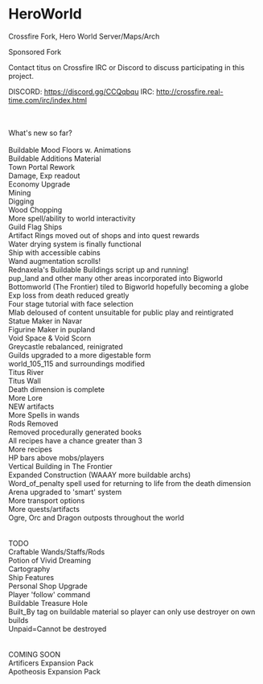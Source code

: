 # HeroWorld
Crossfire Fork, Hero World Server/Maps/Arch

Sponsored Fork </br>

Contact titus on Crossfire IRC or Discord to discuss participating in this project.

DISCORD: https://discord.gg/CCQqbqu
IRC: http://crossfire.real-time.com/irc/index.html

</BR>
</br>
What's new so far? </br>
</br>
Buildable Mood Floors w. Animations </br>
Buildable Additions Material </br>
Town Portal Rework </br>
Damage, Exp readout </br>
Economy Upgrade </br>
Mining </br>
Digging </br>
Wood Chopping </br>
More spell/ability to world interactivity </br>
Guild Flag Ships </br>
Artifact Rings moved out of shops and into quest rewards </br>
Water drying system is finally functional </br>
Ship with accessible cabins </br>
Wand augmentation scrolls! </br>
Rednaxela's Buildable Buildings script up and running! <br>
pup_land and other many other areas incorporated into Bigworld </br>
Bottomworld (The Frontier) tiled to Bigworld hopefully becoming a globe </br>
Exp loss from death reduced greatly </br>
Four stage tutorial with face selection </br>
Mlab deloused of content unsuitable for public play and reintigrated </br>
Statue Maker in Navar </br>
Figurine Maker in pupland </br>
Void Space & Void Scorn </br>
Greycastle rebalanced, reinigrated </br>
Guilds upgraded to a more digestable form </br>
world_105_115 and surroundings modified </br>
Titus River </br>
Titus Wall </br>
Death dimension is complete </br>
More Lore </br>
NEW artifacts <br>
More Spells in wands</br>
Rods Removed </br>
Removed procedurally generated books </br>
All recipes have a chance greater than 3 </br>
More recipes </br>
HP bars above mobs/players </br>
Vertical Building in The Frontier </br>
Expanded Construction (WAAAY more buildable archs) </br>
Word_of_penalty spell used for returning to life from the death dimension </br>
Arena upgraded to 'smart' system </br>
More transport options </br>
More quests/artifacts </br>
Ogre, Orc and Dragon outposts throughout the world </br>
</br>
</br>
TODO </br>
Craftable Wands/Staffs/Rods </br>
Potion of Vivid Dreaming </br>
Cartography </br>
Ship Features </br>
Personal Shop Upgrade </br>
Player 'follow' command </br>
Buildable Treasure Hole </br>
Built_By tag on buildable material so player can only use destroyer on own builds </br>
Unpaid=Cannot be destroyed </br>
</br>
</br>
COMING SOON </br>
Artificers Expansion Pack </br>
Apotheosis Expansion Pack </br>


